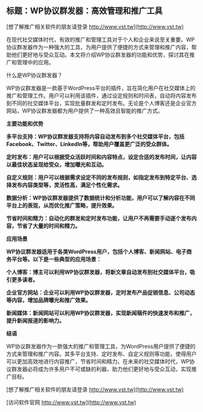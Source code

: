 ## **标题：WP协议群发器：高效管理和推广工具**

[想了解推广相关软件的朋友请登录 http://www.vst.tw](http://www.vst.tw)

在现代社交媒体时代，有效的推广和管理工具对于个人和企业来说至关重要。WP协议群发器作为一种强大的工具，为用户提供了便捷的方式来管理和推广内容，帮助他们更好地与受众互动。本文将介绍WP协议群发器的功能和优势，探讨其在推广和管理中的应用。

什么是WP协议群发器？

WP协议群发器是一款基于WordPress平台的插件，旨在简化用户在社交媒体上的推广和管理工作。用户可以利用该插件，通过设定规则和时间表，自动将内容发布到不同的社交媒体平台，实现批量群发和定时发布。无论是个人博客还是企业官方网站，WP协议群发器都为用户提供了一种高效且智能的推广方式。

**主要功能和优势**

**多平台支持：WP协议群发器支持将内容自动发布到多个社交媒体平台，包括Facebook、Twitter、LinkedIn等，帮助用户覆盖更广泛的受众群体。**

**定时发布：用户可以根据受众活跃时间和内容特点，设定合适的发布时间，让内容以最佳状态呈现给受众，增加曝光和互动。**

**自定义规则：用户可以根据需求设定不同的发布规则，如指定发布到特定平台、选择发布内容类型等，灵活性高，满足个性化需求。**

**数据分析：WP协议群发器提供了数据统计和分析功能，用户可以了解内容在不同平台上的表现，从而优化推广策略，提升效果。**

**节省时间和精力：自动化的群发和定时发布功能，让用户不再需要手动逐个发布内容，节省了大量的时间和精力。**

**应用场景**

**WP协议群发器适用于各类WordPress用户，包括个人博客、新闻网站、电子商务平台等。以下是一些典型的应用场景：**

**个人博客：博主可以利用WP协议群发器，将新文章自动发布到社交媒体平台，吸引更多读者。**

**企业官方网站：企业可以利用WP协议群发器，定时发布产品促销信息、公司动态等内容，增加品牌曝光和推广效果。**

**新闻媒体：新闻网站可以利用WP协议群发器，实现新闻稿件的快速发布和推广，提升新闻报道的影响力。**

**结语**

WP协议群发器作为一款强大的推广和管理工具，为WordPress用户提供了便捷的方式来管理和推广内容。其多平台支持、定时发布、自定义规则等功能，使得用户可以更加高效地进行内容推广，节省时间和精力。在未来的社交媒体时代，WP协议群发器必将成为许多用户不可或缺的利器，助力他们更好地与受众互动，实现推广目标。

[想了解推广相关软件的朋友请登录 http://www.vst.tw](http://www.vst.tw)


[访问软件官网 http://www.vst.tw](http://www.vst.tw)
